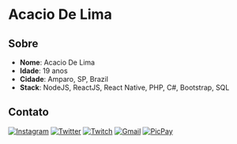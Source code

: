 # Acacio De Lima

## Sobre

* **Nome**: Acacio De Lima  
* **Idade**: 19 anos
* **Cidade**: Amparo, SP, Brazil
* **Stack**: NodeJS, ReactJS, React Native, PHP, C#, Bootstrap, SQL

## Contato

[![Instagram](https://img.shields.io/badge/-Instagram-3f729b?style=flat-square&logo=Instagram&logoColor=white)](https://www.instagram.com/acaciolima12/ "Instagram")
[![Twitter](https://img.shields.io/badge/-Twitter-00acee?style=flat-square&logo=Twitter&logoColor=white)](https://twitter.com/limadeacacio "Twitter")
[![Twitch](https://img.shields.io/badge/-Twitch-6441a5?style=flat-square&logo=Twitch&logoColor=white)](https://www.twitch.tv/limazia "Twitch")
[![Gmail](https://img.shields.io/badge/-Gmail-c71610?style=flat-square&logo=Gmail&logoColor=white)](mailto:limadeacacio@gmail.com)
[![PicPay](https://img.shields.io/badge/-PicPay-77dd77?style=flat-square&logo=Unknow&logoColor=white)](https://app.picpay.com/user/limazia "PicPay")
